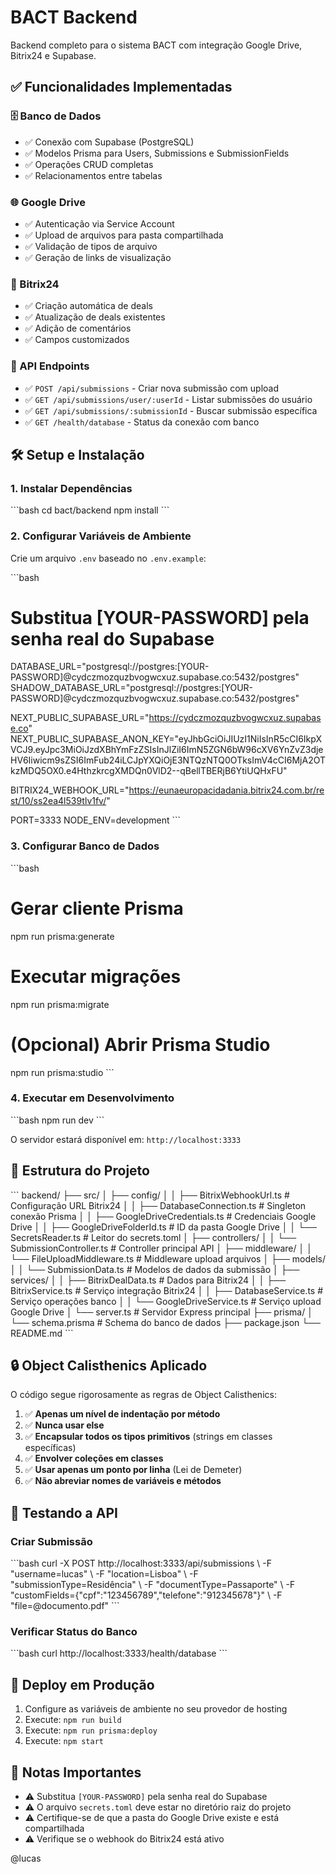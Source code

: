 # BACT Backend

Backend completo para o sistema BACT com integração Google Drive, Bitrix24 e Supabase.

## ✅ Funcionalidades Implementadas

### 🗄️ Banco de Dados
- ✅ Conexão com Supabase (PostgreSQL)
- ✅ Modelos Prisma para Users, Submissions e SubmissionFields
- ✅ Operações CRUD completas
- ✅ Relacionamentos entre tabelas

### 🌐 Google Drive
- ✅ Autenticação via Service Account
- ✅ Upload de arquivos para pasta compartilhada
- ✅ Validação de tipos de arquivo
- ✅ Geração de links de visualização

### 🔗 Bitrix24
- ✅ Criação automática de deals
- ✅ Atualização de deals existentes
- ✅ Adição de comentários
- ✅ Campos customizados

### 🚀 API Endpoints
- ✅ `POST /api/submissions` - Criar nova submissão com upload
- ✅ `GET /api/submissions/user/:userId` - Listar submissões do usuário
- ✅ `GET /api/submissions/:submissionId` - Buscar submissão específica
- ✅ `GET /health/database` - Status da conexão com banco

## 🛠️ Setup e Instalação

### 1. Instalar Dependências
\`\`\`bash
cd bact/backend
npm install
\`\`\`

### 2. Configurar Variáveis de Ambiente
Crie um arquivo `.env` baseado no `.env.example`:

\`\`\`bash
# Substitua [YOUR-PASSWORD] pela senha real do Supabase
DATABASE_URL="postgresql://postgres:[YOUR-PASSWORD]@cydczmozquzbvogwcxuz.supabase.co:5432/postgres"
SHADOW_DATABASE_URL="postgresql://postgres:[YOUR-PASSWORD]@cydczmozquzbvogwcxuz.supabase.co:5432/postgres"

NEXT_PUBLIC_SUPABASE_URL="https://cydczmozquzbvogwcxuz.supabase.co"
NEXT_PUBLIC_SUPABASE_ANON_KEY="eyJhbGciOiJIUzI1NiIsInR5cCI6IkpXVCJ9.eyJpc3MiOiJzdXBhYmFzZSIsInJlZiI6ImN5ZGN6bW96cXV6YnZvZ3djeHV6Iiwicm9sZSI6ImFub24iLCJpYXQiOjE3NTQzNTQ0OTksImV4cCI6MjA2OTkzMDQ5OX0.e4HthzkrcgXMDQn0VlD2--qBellTBERjB6YtiUQHxFU"

BITRIX24_WEBHOOK_URL="https://eunaeuropacidadania.bitrix24.com.br/rest/10/ss2ea4l539tlv1fv/"

PORT=3333
NODE_ENV=development
\`\`\`

### 3. Configurar Banco de Dados
\`\`\`bash
# Gerar cliente Prisma
npm run prisma:generate

# Executar migrações
npm run prisma:migrate

# (Opcional) Abrir Prisma Studio
npm run prisma:studio
\`\`\`

### 4. Executar em Desenvolvimento
\`\`\`bash
npm run dev
\`\`\`

O servidor estará disponível em: `http://localhost:3333`

## 📁 Estrutura do Projeto

\`\`\`
backend/
├── src/
│   ├── config/
│   │   ├── BitrixWebhookUrl.ts       # Configuração URL Bitrix24
│   │   ├── DatabaseConnection.ts     # Singleton conexão Prisma
│   │   ├── GoogleDriveCredentials.ts # Credenciais Google Drive
│   │   ├── GoogleDriveFolderId.ts    # ID da pasta Google Drive
│   │   └── SecretsReader.ts          # Leitor do secrets.toml
│   ├── controllers/
│   │   └── SubmissionController.ts   # Controller principal API
│   ├── middleware/
│   │   └── FileUploadMiddleware.ts   # Middleware upload arquivos
│   ├── models/
│   │   └── SubmissionData.ts         # Modelos de dados da submissão
│   ├── services/
│   │   ├── BitrixDealData.ts         # Dados para Bitrix24
│   │   ├── BitrixService.ts          # Serviço integração Bitrix24
│   │   ├── DatabaseService.ts        # Serviço operações banco
│   │   └── GoogleDriveService.ts     # Serviço upload Google Drive
│   └── server.ts                     # Servidor Express principal
├── prisma/
│   └── schema.prisma                 # Schema do banco de dados
├── package.json
└── README.md
\`\`\`

## 🔒 Object Calisthenics Aplicado

O código segue rigorosamente as regras de Object Calisthenics:

1. ✅ **Apenas um nível de indentação por método**
2. ✅ **Nunca usar else** 
3. ✅ **Encapsular todos os tipos primitivos** (strings em classes específicas)
4. ✅ **Envolver coleções em classes**
5. ✅ **Usar apenas um ponto por linha** (Lei de Demeter)
6. ✅ **Não abreviar nomes de variáveis e métodos**

## 🧪 Testando a API

### Criar Submissão
\`\`\`bash
curl -X POST http://localhost:3333/api/submissions \\
  -F "username=lucas" \\
  -F "location=Lisboa" \\
  -F "submissionType=Residência" \\
  -F "documentType=Passaporte" \\
  -F "customFields={\"cpf\":\"123456789\",\"telefone\":\"912345678\"}" \\
  -F "file=@documento.pdf"
\`\`\`

### Verificar Status do Banco
\`\`\`bash
curl http://localhost:3333/health/database
\`\`\`

## 🚀 Deploy em Produção

1. Configure as variáveis de ambiente no seu provedor de hosting
2. Execute: `npm run build`
3. Execute: `npm run prisma:deploy`
4. Execute: `npm start`

## 📝 Notas Importantes

- ⚠️ Substitua `[YOUR-PASSWORD]` pela senha real do Supabase
- ⚠️ O arquivo `secrets.toml` deve estar no diretório raiz do projeto
- ⚠️ Certifique-se de que a pasta do Google Drive existe e está compartilhada
- ⚠️ Verifique se o webhook do Bitrix24 está ativo

@lucas